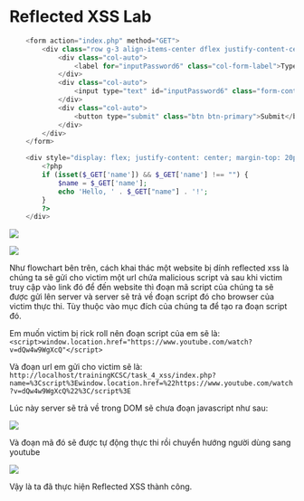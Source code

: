 # Reflected XSS Lab
```php
    <form action="index.php" method="GET">
        <div class="row g-3 align-items-center dflex justify-content-center mt-3">
            <div class="col-auto">
                <label for="inputPassword6" class="col-form-label">Type your name:</label>
            </div>
            <div class="col-auto">
                <input type="text" id="inputPassword6" class="form-control" aria-describedby="passwordHelpInline" name="name">
            </div>
            <div class="col-auto">
                <button type="submit" class="btn btn-primary">Submit</button>
            </div>
        </div>
    </form>

    <div style="display: flex; justify-content: center; margin-top: 20px;">
        <?php
        if (isset($_GET['name']) && $_GET['name'] !== "") {
            $name = $_GET['name'];
            echo 'Hello, ' . $_GET["name"] . '!';
        }
        ?>
    </div>
```

![](https://images.viblo.asia/28e81cf8-c006-4835-9ef0-a8df7d2ccd12.jpg)

![](https://i.imgur.com/s4RDNx0.png)

Như flowchart bên trên, cách khai thác một website bị dính reflected xss là chúng ta sẽ gửi cho victim một url chứa malicious script và sau khi victim truy cập vào link đó để đến website thì đoạn mã script của chúng ta sẽ được gửi lên server và server sẽ trả về đoạn script đó cho browser của victim thực thi. Tùy thuộc vào mục đích của chúng ta để tạo ra đoạn script đó.

Em muốn victim bị rick roll nên đoạn script của em sẽ là: `<script>window.location.href="https://www.youtube.com/watch?v=dQw4w9WgXcQ"</script>`

Và đoạn url em gửi cho victim sẽ là: `http://localhost/trainingKCSC/task_4_xss/index.php?name=%3Cscript%3Ewindow.location.href=%22https://www.youtube.com/watch?v=dQw4w9WgXcQ%22%3C/script%3E`

Lúc này server sẽ trả về trong DOM sẽ chưa đoạn javascript như sau:

![](https://i.imgur.com/J8Y3ywr.png)

Và đoạn mã đó sẽ được tự động thực thi rồi chuyển hướng người dùng sang youtube

![](https://i.imgur.com/Ley3axF.png)

Vậy là ta đã thực hiện Reflected XSS thành công.